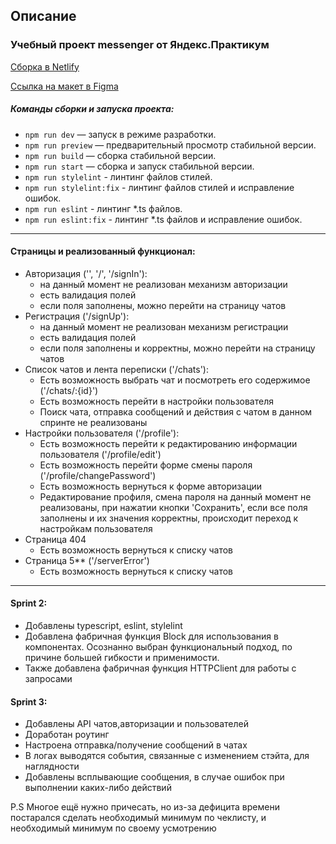 ## Описание

### Учебный проект messenger от Яндекс.Практикум

[Сборка в Netlify](https://reliable-salmiakki-311a25.netlify.app/)

[Ссылка на макет в Figma](https://www.figma.com/file/KNTCZXXiBQP3vwKKpwwD67/Chat_external_link-(Copy))

##### Команды сборки и запуска проекта:

- `npm run dev` — запуск в режиме разработки.
- `npm run preview` — предварительный просмотр стабильной версии.
- `npm run build` — сборка стабильной версии.
- `npm run start` — сборка и запуск стабильной версии.
- `npm run stylelint` - линтинг файлов стилей.
- `npm run stylelint:fix` - линтинг файлов стилей и исправление ошибок.
- `npm run eslint` - линтинг *.ts файлов.
- `npm run eslint:fix` - линтинг *.ts файлов и исправление ошибок.

___

#### Страницы и реализованный функционал:

- Авторизация ('', '/', '/signIn'):
  - на данный момент не реализован механизм авторизации
  - есть валидация полей
  - если поля заполнены, можно перейти на страницу чатов
- Регистрация ('/signUp'):
  - на данный момент не реализован механизм регистрации
  - есть валидация полей
  - если поля заполнены и корректны, можно перейти на страницу чатов
- Список чатов и лента переписки  ('/chats'):
  - Есть возможность выбрать чат и посмотреть его содержимое   ('/chats/:{id}')
  - Есть возможность перейти в настройки пользователя
  - Поиск чата, отправка сообщений и действия с чатом в данном спринте не реализованы
- Настройки пользователя ('/profile'):
  - Есть возможность перейти к редактированию информации пользователя ('/profile/edit')
  - Есть возможность перейти форме смены пароля ('/profile/changePassword')
  - Есть возможность вернуться к форме авторизации
  - Редактирование профиля, смена пароля на данный момент не реализованы, при нажатии кнопки 'Сохранить', если все поля
    заполнены и их значения корректны, происходит переход к настройкам пользователя
- Страница 404
  - Есть возможность вернуться к списку чатов
- Страница 5** ('/serverError')
  - Есть возможность вернуться к списку чатов

---

#### Sprint 2:

- Добавлены typescript, eslint, stylelint
- Добавлена фабричная функция Block для использования в компонентах. Осознанно выбран функциональный подход, по причине
  большей гибкости и применимости.
- Также добавлена фабричная функция HTTPClient для работы с запросами

#### Sprint 3:

- Добавлены API чатов,авторизации и пользователей
- Доработан роутинг
- Настроена отправка/получение сообщений в чатах
- В логах выводятся события, связанные с изменением стэйта, для наглядности
- Добавлены всплывающие сообщения, в случае ошибок при выполнении каких-либо действий

P.S Многое ещё нужно причесать, но из-за дефицита времени постарался сделать необходимый минимум по чеклисту, и
необходимый минимум по своему усмотрению
